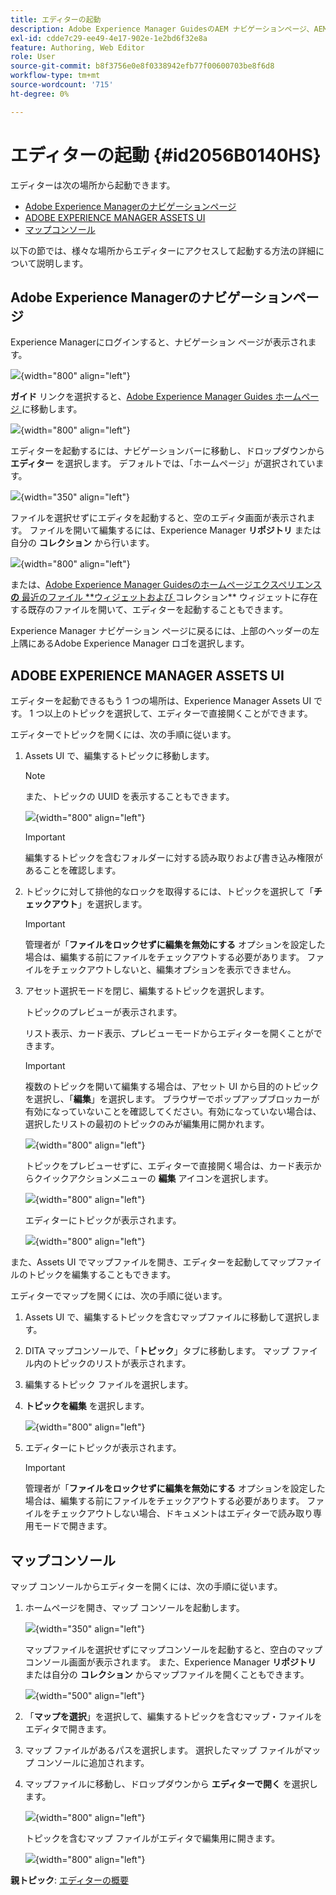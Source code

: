 ```yaml
---
title: エディターの起動
description: Adobe Experience Manager GuidesのAEM ナビゲーションページ、AEM Assets UI およびマップコンソールからエディターを起動する方法について説明します。
exl-id: cdde7c29-ee49-4e17-902e-1e2bd6f32e8a
feature: Authoring, Web Editor
role: User
source-git-commit: b8f3756e0e8f0338942efb77f00600703be8f6d8
workflow-type: tm+mt
source-wordcount: '715'
ht-degree: 0%

---
```


# エディターの起動 {#id2056B0140HS}

エディターは次の場所から起動できます。

- [Adobe Experience Managerのナビゲーションページ](#adobe-experience-manager-navigation-page)
- [ADOBE EXPERIENCE MANAGER ASSETS UI](#adobe-experience-manager-assets-ui)
- [マップコンソール](#map-console)

以下の節では、様々な場所からエディターにアクセスして起動する方法の詳細について説明します。

## Adobe Experience Managerのナビゲーションページ

Experience Managerにログインすると、ナビゲーション ページが表示されます。

![](images/web-editor-from-navigation-page.png){width="800" align="left"}

**ガイド** リンクを選択すると、[Adobe Experience Manager Guides ホームページ ](./intro-home-page.md) に移動します。

![](images/aem-home-page.png){width="800" align="left"}

エディターを起動するには、ナビゲーションバーに移動し、ドロップダウンから **エディター** を選択します。 デフォルトでは、「ホームページ」が選択されています。

![](images/editor-home-page-dropdown.png){width="350" align="left"}

ファイルを選択せずにエディタを起動すると、空のエディタ画面が表示されます。 ファイルを開いて編集するには、Experience Manager **リポジトリ** または自分の **コレクション** から行います。

![](images/web-editor-launch-page.png){width="800" align="left"}

または、[Adobe Experience Manager Guidesのホームページエクスペリエンス **の** 最近のファイル **ウィジェットおよび ](./intro-home-page.md) コレクション** ウィジェットに存在する既存のファイルを開いて、エディターを起動することもできます。


Experience Manager ナビゲーション ページに戻るには、上部のヘッダーの左上隅にあるAdobe Experience Manager ロゴを選択します。


## ADOBE EXPERIENCE MANAGER ASSETS UI

エディターを起動できるもう 1 つの場所は、Experience Manager Assets UI です。 1 つ以上のトピックを選択して、エディターで直接開くことができます。

エディターでトピックを開くには、次の手順に従います。

1. Assets UI で、編集するトピックに移動します。

   >[!NOTE]
   >
   > また、トピックの UUID を表示することもできます。

   ![](images/assets_ui_with_uuid_cs.png){width="800" align="left"}

   >[!IMPORTANT]
   >
   > 編集するトピックを含むフォルダーに対する読み取りおよび書き込み権限があることを確認します。

1. トピックに対して排他的なロックを取得するには、トピックを選択して「**チェックアウト**」を選択します。

   >[!IMPORTANT]
   >
   > 管理者が「**ファイルをロックせずに編集を無効にする** オプションを設定した場合は、編集する前にファイルをチェックアウトする必要があります。 ファイルをチェックアウトしないと、編集オプションを表示できません。

1. アセット選択モードを閉じ、編集するトピックを選択します。

   トピックのプレビューが表示されます。

   リスト表示、カード表示、プレビューモードからエディターを開くことができます。

   >[!IMPORTANT]
   >
   > 複数のトピックを開いて編集する場合は、アセット UI から目的のトピックを選択し、「**編集**」を選択します。 ブラウザーでポップアップブロッカーが有効になっていないことを確認してください。有効になっていない場合は、選択したリストの最初のトピックのみが編集用に開かれます。

   ![](images/edit-from-preview_cs.png){width="800" align="left"}

   トピックをプレビューせずに、エディターで直接開く場合は、カード表示からクイックアクションメニューの **編集** アイコンを選択します。

   ![](images/edit-topic-from-quick-action_cs.png){width="800" align="left"}

   エディターにトピックが表示されます。

   ![](images/edit-mode.png){width="800" align="left"}

また、Assets UI でマップファイルを開き、エディターを起動してマップファイルのトピックを編集することもできます。

エディターでマップを開くには、次の手順に従います。

1. Assets UI で、編集するトピックを含むマップファイルに移動して選択します。
1. DITA マップコンソールで、「**トピック**」タブに移動します。 マップ ファイル内のトピックのリストが表示されます。
1. 編集するトピック ファイルを選択します。
1. **トピックを編集** を選択します。

   ![](images/edit-topics-map-console_cs.png){width="800" align="left"}

1. エディターにトピックが表示されます。

   >[!IMPORTANT]
   >
   > 管理者が「**ファイルをロックせずに編集を無効にする** オプションを設定した場合は、編集する前にファイルをチェックアウトする必要があります。 ファイルをチェックアウトしない場合、ドキュメントはエディターで読み取り専用モードで開きます。

## マップコンソール

マップ コンソールからエディターを開くには、次の手順に従います。

1. ホームページを開き、マップ コンソールを起動します。

   ![](images/editor-map-console-dropdown.png){width="350" align="left"}

   マップファイルを選択せずにマップコンソールを起動すると、空白のマップコンソール画面が表示されます。 また、Experience Manager **リポジトリ** または自分の **コレクション** からマップファイルを開くこともできます。

   ![](images/launch-map-console.png){width="500" align="left"}

1. 「**マップを選択**」を選択して、編集するトピックを含むマップ・ファイルをエディタで開きます。
1. マップ ファイルがあるパスを選択します。 選択したマップ ファイルがマップ コンソールに追加されます。
1. マップファイルに移動し、ドロップダウンから **エディターで開く** を選択します。

   ![](images/map-console-open-in-editor.png){width="800" align="left"}

   トピックを含むマップ ファイルがエディタで編集用に開きます。

   ![](images/map-console-edit-topics.png){width="800" align="left"}






**親トピック**: [ エディターの概要 ](web-editor.md)
